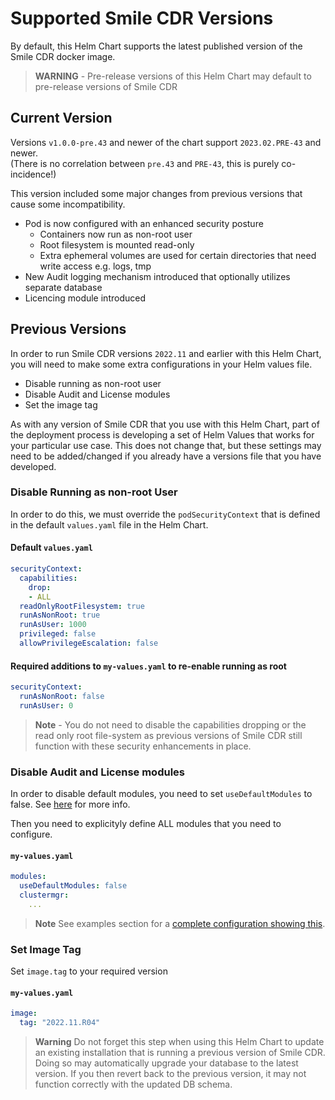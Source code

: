 # Supported Smile CDR Versions
By default, this Helm Chart supports the latest published version of the Smile CDR docker image.

> **WARNING** - Pre-release versions of this Helm Chart may default to pre-release versions of Smile CDR

## Current Version
Versions `v1.0.0-pre.43` and newer of the chart support `2023.02.PRE-43` and newer.</br>(There is no correlation between `pre.43` and `PRE-43`, this is purely co-incidence!)

This version included some major changes from previous versions that cause some incompatibility.

* Pod is now configured with an enhanced security posture
    * Containers now run as non-root user
    * Root filesystem is mounted read-only
    * Extra ephemeral volumes are used for certain directories that need write access
      e.g. logs, tmp
* New Audit logging mechanism introduced that optionally utilizes separate database
* Licencing module introduced

## Previous Versions
In order to run Smile CDR versions `2022.11` and earlier with this Helm Chart, you will need to make some extra configurations in your Helm values file.

* Disable running as non-root user
* Disable Audit and License modules
* Set the image tag

As with any version of Smile CDR that you use with this Helm Chart, part of the deployment process is developing a set of Helm Values that works for your particular use case. This does not change that, but these settings may need to be added/changed if you already have a versions file that you have developed.

### Disable Running as non-root User
In order to do this, we must override the `podSecurityContext` that is defined in the default `values.yaml` file in the Helm Chart.

#### Default `values.yaml`
```yaml
securityContext:
  capabilities:
    drop:
    - ALL
  readOnlyRootFilesystem: true
  runAsNonRoot: true
  runAsUser: 1000
  privileged: false
  allowPrivilegeEscalation: false
```

#### Required additions to `my-values.yaml` to re-enable running as root
```yaml
securityContext:
  runAsNonRoot: false
  runAsUser: 0
```

> **Note** - You do not need to disable the capabilities dropping or the read only root file-system as previous versions of Smile CDR still function with these security enhancements in place.

### Disable Audit and License modules
In order to disable default modules, you need to set ```useDefaultModules``` to false. See [here](./modules.md#disabling-included-default-module-definitios) for more info.

Then you need to explicityly define ALL modules that you need to configure.

#### `my-values.yaml`
```yaml
modules:
  useDefaultModules: false
  clustermgr:
    ...
```
> **Note** See examples section for a [complete configuration showing this](../../examples/previousrootversion.md).

### Set Image Tag
Set `image.tag` to your required version

#### `my-values.yaml`
```yaml
image:
  tag: "2022.11.R04"
```

> **Warning** Do not forget this step when using this Helm Chart to update an existing installation that is running a previous version of Smile CDR.</br>Doing so may automatically upgrade your database to the latest version. If you then revert back to the previous version, it may not function correctly with the updated DB schema.
